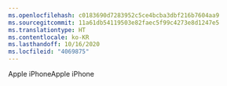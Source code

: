 ```yaml
---
ms.openlocfilehash: c0183690d7283952c5ce4bcba3dbf216b7604aa9
ms.sourcegitcommit: 11a61db54119503e82faec5f99c4273e8d1247e5
ms.translationtype: HT
ms.contentlocale: ko-KR
ms.lasthandoff: 10/16/2020
ms.locfileid: "4069875"
---
```

<span data-ttu-id="6d88a-101">Apple iPhone</span><span class="sxs-lookup"><span data-stu-id="6d88a-101">Apple iPhone</span></span>